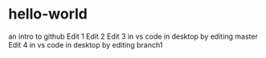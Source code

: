 # hello-world
an intro to github
Edit 1
Edit 2
Edit 3 in vs code in desktop by editing master
Edit 4 in vs code in desktop by editing branch1